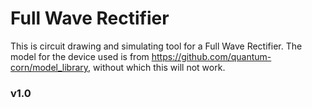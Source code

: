 # Full Wave Rectifier
This is circuit drawing and simulating tool for a Full Wave Rectifier. The model for the device used is from https://github.com/quantum-corn/model_library, without which this will not work.

### v1.0
